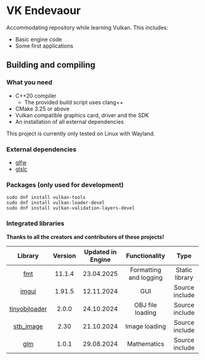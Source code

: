 # VK Endevaour

Accommodating repository while learning Vulkan. This includes:

- Basic engine code
- Some first applications

## Building and compiling

### What you need

- C++20 compiler
  - The provided build script uses clang++
- CMake 3.25 or above
- Vulkan compatible graphics card, driver and the SDK
- An installation of all external dependencies

This project is currently only tested on Linux with Wayland.

### External dependencies

- [glfw](https://github.com/glfw/glfw)
- [glslc](https://github.com/google/shaderc?tab=readme-ov-file#downloads)

### Packages (only used for development)

    sudo dnf install vulkan-tools
    sudo dnf install vulkan-loader-devel
    sudo dnf install vulkan-validation-layers-devel

### Integrated libraries

**Thanks to all the creators and contributors of these projects!**

| **Library**                                                          | **Version** | **Updated in Engine** | **Functionality**           | **Type**       |
|:--------------------------------------------------------------------:|:-----------:|:---------------------:|:---------------------------:|:--------------:|
| [fmt](https://github.com/fmtlib/fmt)                                 | 11.1.4      | 23.04.2025            | Formatting and logging      | Static library |
| [imgui](https://github.com/ocornut/imgui)                            | 1.91.5      | 12.11.2024            | GUI                         | Source include |
| [tinyobjloader](https://github.com/tinyobjloader/tinyobjloader)      | 2.0.0       | 24.10.2024            | OBJ file loading            | Source include |
| [stb_image](https://github.com/nothings/stb/blob/master/stb_image.h) | 2.30        | 21.10.2024            | Image loading               | Source include |
| [glm](https://github.com/g-truc/glm)                                 | 1.0.1       | 29.08.2024            | Mathematics                 | Source include |
